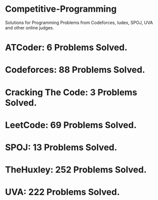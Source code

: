 # Competitive-Programming
Solutions for Programming Problems from Codeforces, Iudex, SPOJ, UVA and other online judges.

# ATCoder: 6 Problems Solved.
# Codeforces: 88 Problems Solved.
# Cracking The Code: 3 Problems Solved.
# LeetCode: 69 Problems Solved.
# SPOJ: 13 Problems Solved.
# TheHuxley: 252 Problems Solved.
# UVA: 222 Problems Solved.
